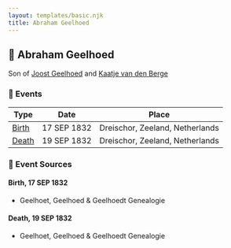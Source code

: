 ```yaml
---
layout: templates/basic.njk
title: Abraham Geelhoed
---
```

## 🔵 Abraham Geelhoed

Son of [Joost Geelhoed](/people/7/72031888) and [Kaatje van den Berge](/people/3/32271874)

### 📆 Events

Type | Date | Place
------ | ------ | ------
[Birth](#event-713644e2-d800-4151-a1d3-3556796557d2) | 17 SEP 1832 | Dreischor, Zeeland, Netherlands
[Death](#event-37d8afac-89ae-4d1f-a7c5-eb8162b920a2) | 19 SEP 1832 | Dreischor, Zeeland, Netherlands

### 📰 Event Sources

#### <a id="event-713644e2-d800-4151-a1d3-3556796557d2"></a> Birth, 17 SEP 1832
* Geelhoet, Geelhoed & Geelhoedt Genealogie

#### <a id="event-37d8afac-89ae-4d1f-a7c5-eb8162b920a2"></a> Death, 19 SEP 1832
* Geelhoet, Geelhoed & Geelhoedt Genealogie